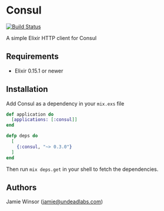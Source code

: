 # Consul

[![Build Status](https://travis-ci.org/undeadlabs/consul-ex.png?branch=master)](https://travis-ci.org/undeadlabs/consul-ex)

A simple Elixir HTTP client for Consul

## Requirements

* Elixir 0.15.1 or newer

## Installation

Add Consul as a dependency in your `mix.exs` file

```elixir
def application do
  [applications: [:consul]]
end

defp deps do
  [
    {:consul, "~> 0.3.0"}
  ]
end
```

Then run `mix deps.get` in your shell to fetch the dependencies.

## Authors

Jamie Winsor (<jamie@undeadlabs.com>)
